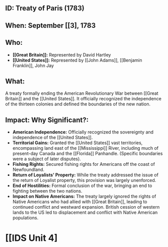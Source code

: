 ## ID: Treaty of Paris (1783)

## When: September [[3], 1783

## Who:
* **[[Great Britain]]:** Represented by David Hartley
* **[[United States]]:** Represented by [[John Adams]], [[Benjamin Franklin]], John Jay

## What: 
A treaty formally ending the American Revolutionary War between [[Great Britain]] and the [[United States]].  It officially recognized the independence of the thirteen colonies and defined the boundaries of the new nation.

## Impact: Why Significant?:
* **American Independence:**  Officially recognized the sovereignty and independence of the [[United States]].
* **Territorial Gains:** Granted the [[United States]] vast territories, encompassing land east of the [[Mississippi]] River,  including much of present-day Canada and the [[Florida]] Panhandle.  (Specific boundaries were a subject of later disputes).
* **Fishing Rights:** Secured fishing rights for Americans off the coast of Newfoundland.
* **Return of Loyalists' Property:**  While the treaty addressed the issue of the return of Loyalist property, this provision was largely unenforced.
* **End of Hostilities:** Formal conclusion of the war, bringing an end to fighting between the two nations.
* **Impact on Native Americans:** The treaty largely ignored the rights of Native Americans who had allied with [[Great Britain]], leading to continued conflict and westward expansion.  British cession of western lands to the US led to displacement and conflict with Native American populations.


# [[IDS Unit 4]
